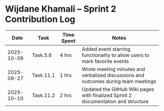 # Wijdane Khamali – Sprint 2 Contribution Log

| Date       | Task       | Time Spent | Notes |
|-------------|------------|-------------|-------|
| 2025-10-09  | Task.5.6   | 4 hrs       | Added event starring functionality to allow users to mark favorite events |
| 2025-09-27  | Task.11.1  | 1 hrs       | Wrote meeting minutes and verbalized discussions and outcomes during team meetings |
| 2025-10-10  | Task.11.2  | 2 hrs       | Updated the GitHub Wiki pages with finalized Sprint 2 documentation and structure |
